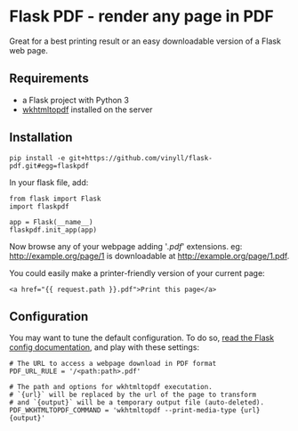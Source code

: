 # Flask PDF - render any page in PDF

Great for a best printing result or an easy downloadable version
of a Flask web page.

## Requirements

- a Flask project with Python 3
- [wkhtmltopdf](http://wkhtmltopdf.org/) installed on the server


## Installation

    pip install -e git+https://github.com/vinyll/flask-pdf.git#egg=flaskpdf

In your flask file, add:

    from flask import Flask
    import flaskpdf

    app = Flask(__name__)
    flaskpdf.init_app(app)

Now browse any of your webpage adding '_.pdf_' extensions.
eg: http://example.org/page/1 is downloadable at http://example.org/page/1.pdf.

You could easily make a printer-friendly version of your current page:

    <a href="{{ request.path }}.pdf">Print this page</a>


## Configuration

You may want to tune the default configuration.
To do so, [read the Flask config documentation](http://flask.pocoo.org/docs/0.12/config/),
and play with these settings:

    # The URL to access a webpage download in PDF format
    PDF_URL_RULE = '/<path:path>.pdf'

    # The path and options for wkhtmltopdf executation.
    # `{url}` will be replaced by the url of the page to transform
    # and `{output}` will be a temporary output file (auto-deleted).
    PDF_WKHTMLTOPDF_COMMAND = 'wkhtmltopdf --print-media-type {url} {output}'
